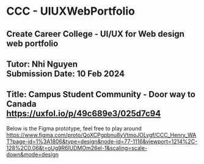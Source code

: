 # CCC - UIUXWebPortfolio
Create Career College - UI/UX for Web design web portfolio
---
Tutor: Nhi Nguyen<br>
Submission Date: 10 Feb 2024
---
Title: Campus Student Community - Door way to Canada<br>
https://uxfol.io/p/49c689e3/025d7c94
---
Below is the Figma prototype, feel free to play around<br>
https://www.figma.com/proto/QoXCPgpbnu8yVtmoJOLygf/CCC_Henry_WAT?page-id=1%3A1806&type=design&node-id=77-1116&viewport=1214%2C-128%2C0.06&t=oUg9R6lUDMOm26el-1&scaling=scale-down&mode=design